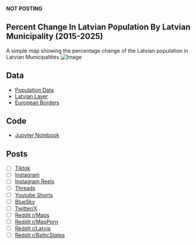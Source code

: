 **NOT POSTING**

## Percent Change In Latvian Population By Latvian Municipality (2015-2025)
A simple map showing the percentage change of the Latvian population in Latvian Municipalities
![Image](https://drive.google.com/uc?export=view&id=1CZZ1AIyRcCF1DE6m5EgeIGOxvHZhU6zg)

## Data
* [Population Data](https://data.stat.gov.lv:443/api/v1/en/OSP_PUB/START/POP/IR/IRE/IRE031)
* [Latvian Layer](https://gis.lgia.gov.lv/arcgis/rest/services/KP_OVERLAYS/Robezas/FeatureServer/9)
* [European Borders](https://ec.europa.eu/eurostat/web/gisco/geodata/administrative-units/countries)

## Code
* [Jupyter Notebook](FormatData.ipynb)

## Posts
- [ ] [Tiktok]()
- [ ] [Instagram]()
- [ ] [Instagram Reels]()
- [ ] [Threads]()
- [ ] [Youtube Shorts]()
- [ ] [BlueSky]()
- [ ] [Twitter/X]()
- [ ] [Reddit r/Maps]()
- [ ] [Reddit r/MapPorn]()
- [ ] [Reddit r/Latvia]()
- [ ] [Reddit r/BalticStates]()
